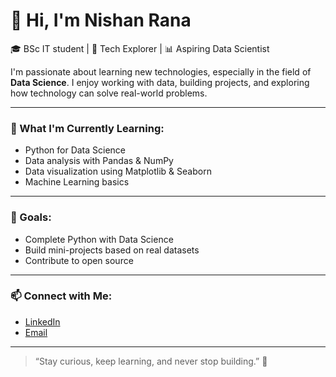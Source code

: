 # 👋 Hi, I'm Nishan Rana

🎓 BSc IT student | 🧠 Tech Explorer | 📊 Aspiring Data Scientist

I'm passionate about learning new technologies, especially in the field of **Data Science**. I enjoy working with data, building projects, and exploring how technology can solve real-world problems.

---

### 🚀 What I'm Currently Learning:
- Python for Data Science
- Data analysis with Pandas & NumPy
- Data visualization using Matplotlib & Seaborn
- Machine Learning basics

---

### 🌱 Goals:
- Complete Python with Data Science
- Build mini-projects based on real datasets
- Contribute to open source

---

### 📫 Connect with Me:
- [LinkedIn](https://www.linkedin.com/in/nishan-rana-110a93341/)  
- [Email](mailto:mail.nishanrana@gmail.com)

---

> “Stay curious, keep learning, and never stop building.” 🚀

